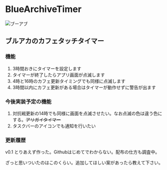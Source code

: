 # BlueArchiveTimer

![ブーアブ](https://github.com/user-attachments/assets/b531658d-6be2-46a5-a52d-f20af0bf5a75)

## ブルアカのカフェタッチタイマー

### 機能

1. 3時間おきにタイマーを設定します
2. タイマーが終了したらアプリ画面が点滅します
3. 4時と16時のカフェ更新タイミングでも同様に点滅します
4. 3時間以内にカフェ更新がある場合はタイマーが動作せずに警告が出ます

### 今後実装予定の機能

1. 対抗戦更新の14時でも同様に画面を点滅させたい。なお点滅の色は違う色にする。~~アリガイタイマー~~
2. タスクバーのアイコンでも通知を行いたい

### 更新履歴

v0.1 とりあえず作った。Githubはじめてでわからない。配布の仕方も調査中。

ざっと思いついたのはこのくらい。追加してほしい案があったら教えて下さい。
